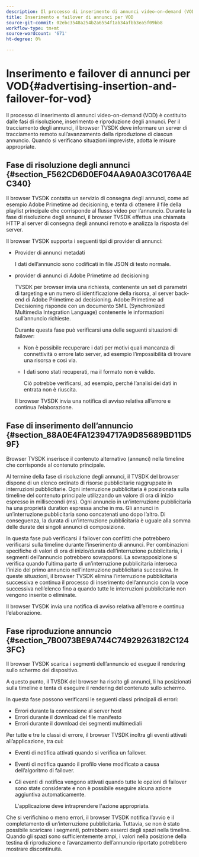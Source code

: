 ```yaml
---
description: Il processo di inserimento di annunci video-on-demand (VOD) è costituito dalle fasi di risoluzione, inserimento e riproduzione degli annunci. Per il tracciamento degli annunci, il browser TVSDK deve informare un server di tracciamento remoto sull’avanzamento della riproduzione di ciascun annuncio. Quando si verificano situazioni impreviste, adotta le misure appropriate.
title: Inserimento e failover di annunci per VOD
source-git-commit: 02ebc3548a254b2a6554f1ab34afbb3ea5f09bb8
workflow-type: tm+mt
source-wordcount: '671'
ht-degree: 0%

---
```


# Inserimento e failover di annunci per VOD{#advertising-insertion-and-failover-for-vod}

Il processo di inserimento di annunci video-on-demand (VOD) è costituito dalle fasi di risoluzione, inserimento e riproduzione degli annunci. Per il tracciamento degli annunci, il browser TVSDK deve informare un server di tracciamento remoto sull’avanzamento della riproduzione di ciascun annuncio. Quando si verificano situazioni impreviste, adotta le misure appropriate.

## Fase di risoluzione degli annunci {#section_F562CD6D0EF04AA9A0A3C0176A4EC340}

Il browser TVSDK contatta un servizio di consegna degli annunci, come ad esempio Adobe Primetime ad decisioning, e tenta di ottenere il file della playlist principale che corrisponde al flusso video per l’annuncio. Durante la fase di risoluzione degli annunci, il browser TVSDK effettua una chiamata HTTP al server di consegna degli annunci remoto e analizza la risposta del server.

Il browser TVSDK supporta i seguenti tipi di provider di annunci:

* Provider di annunci metadati

  I dati dell’annuncio sono codificati in file JSON di testo normale.
* provider di annunci di Adobe Primetime ad decisioning

  TVSDK per browser invia una richiesta, contenente un set di parametri di targeting e un numero di identificazione della risorsa, al server back-end di Adobe Primetime ad decisioning. Adobe Primetime ad Decisioning risponde con un documento SMIL (Synchronized Multimedia Integration Language) contenente le informazioni sull’annuncio richieste.

  Durante questa fase può verificarsi una delle seguenti situazioni di failover:

   * Non è possibile recuperare i dati per motivi quali mancanza di connettività o errore lato server, ad esempio l’impossibilità di trovare una risorsa e così via.
   * I dati sono stati recuperati, ma il formato non è valido.

     Ciò potrebbe verificarsi, ad esempio, perché l’analisi dei dati in entrata non è riuscita.

  Il browser TVSDK invia una notifica di avviso relativa all’errore e continua l’elaborazione.

## Fase di inserimento dell’annuncio {#section_88A0E4FA12394717A9D85689BD11D59F}

Browser TVSDK inserisce il contenuto alternativo (annunci) nella timeline che corrisponde al contenuto principale.

Al termine della fase di risoluzione degli annunci, il TVSDK del browser dispone di un elenco ordinato di risorse pubblicitarie raggruppate in interruzioni pubblicitarie. Ogni interruzione pubblicitaria è posizionata sulla timeline del contenuto principale utilizzando un valore di ora di inizio espresso in millisecondi (ms). Ogni annuncio in un’interruzione pubblicitaria ha una proprietà duration espressa anche in ms. Gli annunci in un’interruzione pubblicitaria sono concatenati uno dopo l’altro. Di conseguenza, la durata di un’interruzione pubblicitaria è uguale alla somma delle durate dei singoli annunci di composizione.

In questa fase può verificarsi il failover con conflitti che potrebbero verificarsi sulla timeline durante l’inserimento di annunci. Per combinazioni specifiche di valori di ora di inizio/durata dell’interruzione pubblicitaria, i segmenti dell’annuncio potrebbero sovrapporsi. La sovrapposizione si verifica quando l’ultima parte di un’interruzione pubblicitaria interseca l’inizio del primo annuncio nell’interruzione pubblicitaria successiva. In queste situazioni, il browser TVSDK elimina l’interruzione pubblicitaria successiva e continua il processo di inserimento dell’annuncio con la voce successiva nell’elenco fino a quando tutte le interruzioni pubblicitarie non vengono inserite o eliminate.

Il browser TVSDK invia una notifica di avviso relativa all’errore e continua l’elaborazione.

## Fase riproduzione annuncio {#section_7B0073BE9A744C74929263182C1243FC}

Il browser TVSDK scarica i segmenti dell’annuncio ed esegue il rendering sullo schermo del dispositivo.

A questo punto, il TVSDK del browser ha risolto gli annunci, li ha posizionati sulla timeline e tenta di eseguire il rendering del contenuto sullo schermo.

In questa fase possono verificarsi le seguenti classi principali di errori:

* Errori durante la connessione al server host
* Errori durante il download del file manifesto
* Errori durante il download dei segmenti multimediali

Per tutte e tre le classi di errore, il browser TVSDK inoltra gli eventi attivati all’applicazione, tra cui:

* Eventi di notifica attivati quando si verifica un failover.
* Eventi di notifica quando il profilo viene modificato a causa dell’algoritmo di failover.
* Gli eventi di notifica vengono attivati quando tutte le opzioni di failover sono state considerate e non è possibile eseguire alcuna azione aggiuntiva automaticamente.

  L&#39;applicazione deve intraprendere l&#39;azione appropriata.

Che si verifichino o meno errori, il browser TVSDK notifica l’avvio e il completamento di un’interruzione pubblicitaria. Tuttavia, se non è stato possibile scaricare i segmenti, potrebbero esserci degli spazi nella timeline. Quando gli spazi sono sufficientemente ampi, i valori nella posizione della testina di riproduzione e l’avanzamento dell’annuncio riportato potrebbero mostrare discontinuità.
